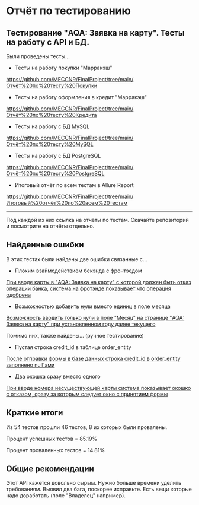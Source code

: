 # Отчёт по тестированию

## Тестирование "AQA: Заявка на карту". Тесты на работу с API и БД.

Были проведены тесты...

- Тесты на работу покупки "Марракэш"

https://github.com/MECCNR/FinalProject/tree/main/Отчёт%20по%20тесту%20Покупки
- Тесты на работу оформления в кредит "Марракэш"

https://github.com/MECCNR/FinalProject/tree/main/Отчёт%20по%20тесту%20Кредита
- Тесты на работу c БД MySQL

https://github.com/MECCNR/FinalProject/tree/main/Отчёт%20по%20тесту%20MySQL
- Тесты на работу c БД PostgreSQL

https://github.com/MECCNR/FinalProject/tree/main/Отчёт%20по%20тесту%20PostgreSQL

- Итоговый отчёт по всем тестам в Allure Report

https://github.com/MECCNR/FinalProject/tree/main/Итоговый%20отчёт%20по%20всем%20тестам

------------------------------------------------------------------------------------------------------------

Под каждой из них ссылка на отчёты по тестам. Скачайте репозиторий и посмотрите на отчёты отдельно.

## Найденные ошибки

В этих тестах были найдены две ошибки связанные с...

- Плохим взаймодействием бекэнда с фронтэедом

[При вводе карты в "AQA: Заявка на карту" с которой должен быть отказ операции банка, система на фротэнде показывает что операция одобрена](https://github.com/MECCNR/FinalProject/issues/1)

- Возможностью добавить нули вместо единиц в поле месяца

[Возможность вводить только нули в поле "Месяц" на странице "AQA: Заявка на карту" при установленном году далее текущего](https://github.com/MECCNR/FinalProject/issues/2)

Помимо них, также найдены... (ручное тестирование)

- Пустая строка credit_id в таблице order_entity

[После отправки формы в базе данных строка credit_id в order_entity заполнено null'ами](https://github.com/MECCNR/FinalProject/issues/6)

- Два окошка сразу вместо одного

[При вводе номера несуществующей карты система показывает окошко с отказом, сразу за которым следует окно с принятием формы](https://github.com/MECCNR/FinalProject/issues/4)



## Краткие итоги

Из 54 тестов прошли 46 тестов, 8 из которых были провалены.

Процент успешных тестов = 85.19%

Процент проваленных тестов = 14.81%

## Общие рекомендации

Этот API кажется довольно сырым. Нужно больше времени уделить требованиям. Выявил два бага, поскорее исправьте.
Есть вещи которые надо доработать (поле "Владелец" например). 
